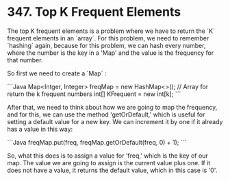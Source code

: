 # 347. Top K Frequent Elements
The top K frequent elements is a problem where we have to return the ´K´ frequent elements in an ´array´. For this problem, we need to remember ´hashing´ again, because for this problem, we can hash every number, where the number is the key in a 'Map' and the value is the frequency for that number.

So first we need to create a ´Map´  : 

´´´Java 
Map<Intger, Integer> freqMap = new HashMap<>(); 
// Array for return the k frequent numbers
int[] KFrequent = new int[k]; 
´´´

After that, we need to think about how we are going to map the frequency, and for this, we can use the method 'getOrDefault,' which is useful for setting a default value for a new key. We can increment it by one if it already has a value in this way:

´´´Java
freqMap.put(freq, freqMap.getOrDefault(freq, 0) + 1); 
´´´

So, what this does is to assign a value for 'freq,' which is the key of our map. The value we are going to assign is the current value plus one. If it does not have a value, it returns the default value, which in this case is '0'.


